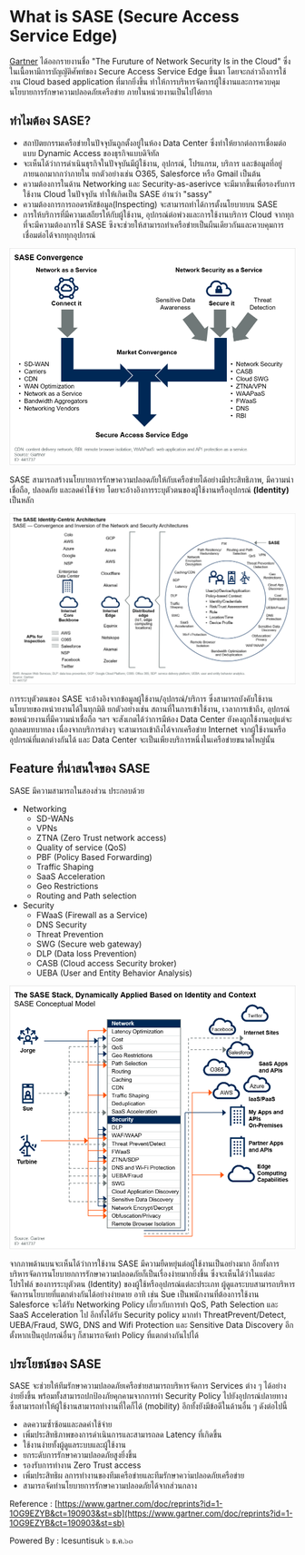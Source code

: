 #  What is SASE (Secure Access Service Edge)

[Gartner](https://www.gartner.com/doc/reprints?id=1-1OG9EZYB&ct=190903&st=sb) ได้ออกรายงานชื่อ "The Furuture of Network Security Is in the Cloud" ซึ่งในเนื้อหามีการบัญญัติศัพท์ของ Secure Access Service Edge ขึ้นมา โดยจะกล่าวถึงการใช้งาน Cloud based application ที่มากยิ่งขึ้น ทำให้การบริหารจัดการผู้ใช้งานและการควบคุมนโยบายการรักษาความปลอดภัยเครือข่าย ภายในหน่วยงานเป็นไปได้ยาก 

## ทำไมต้อง SASE?
- สถาปัตยกรรมเครือข่ายในปัจจุบันถูกตั้งอยู่ในห้อง Data Center ซึ่งทำให้ยากต่อการเชื่อมต่อแบบ Dynamic Access ของธุรกิจแบบดิจิทัล
- จะเห็นได้ว่าการดำเนินธุรกิจในปัจจุบันมีผู้ใช้งาน, อุปกรณ์, โปรแกรม, บริการ และข้อมูลที่อยู่ภายนอกมากกว่าภายใน ยกตัวอย่างเช่น O365, Salesforce หรือ Gmail เป็นต้น
- ความต้องการในด้าน Networking และ Security-as-aserivce จะมีมากขึ้นเพื่อรองรับการใช้งาน Cloud ในปัจจุบัน ทำให้เกิดเป็น SASE อ่านว่า "sassy"
- ความต้องการการถอดรหัสข้อมูล(Inspecting) จะสามารถทำได้การตั้งนโยบายบน SASE 
- การให้บริการที่มีความเสถียรให้กับผู้ใช้งาน, อุปกรณ์ต่อพ่วงและการใช้งานบริการ Cloud จากทุกที่จะมีความต้องการใช้ SASE ซึงจะช่วยให้สามารถทำเครือข่ายเป็นผืนเดียวกันและควบคุมการเชื่อมต่อได้จากทุกอุปกรณ์

![](/KB/img/SASE.png)

SASE สามารถสร้างนโยบายการรักษาความปลอดภัยให้กับเครือข่ายได้อย่างมีประสิทธิภาพ, มีความน่าเชื่อถือ, ปลอดภัย และลดค่าใช้จ่าย โดยจะอ้างอิงการระบุตัวตนของผู้ใช้งานหรืออุปกรณ์ **(Identity)** เป็นหลัก 

![](/KB/img/SASEidentity.png)

การระบุตัวตนของ SASE จะอ้างอิงจากข้อมูลผู้ใช้งาน/อุปกรณ์/บริการ ซึ่งสามารถบังคับใช้งานนโยบายของหน่วยงานได้ในทุกมิติ ยกตัวอย่างเช่น สถานที่ในการเข้าใช้งาน, เวลาการเข้าถึง, อุปกรณ์ขอหน่วยงานที่มีความน่าเชื่อถือ ฯลฯ จะสังเกตได้ว่าการมีห้อง Data Center ยังคงถูกใช้งานอยู่แต่จะถูกลดบทบาทลง เนื่องจากบริการต่างๆ จะสามารถเข้าถึงได้จากเครือข่าย Internet จากผู้ใช้งานหรืออุปกรณ์ที่แตกต่างกันได้ และ Data Center จะเป็นเพียงบริการหนึ่งในเครือข่ายขนาดใหญ่นั้น

## Feature ที่น่าสนใจของ SASE
SASE มีความสามารถในสองส่วน ประกอบด้วย 
*  Networking
    * SD-WANs
    * VPNs
    * ZTNA (Zero Trust network access)
    * Quality of service (QoS)
    * PBF (Policy Based Forwarding)
    * Traffic Shaping
    * SaaS Acceleration
    * Geo Restrictions
    * Routing and Path selection
* Security
    * FWaaS (Firewall as a Service)
    * DNS Security 
    * Threat Prevention
    * SWG (Secure web gateway)
    * DLP (Data loss Prevention)
    * CASB (Cloud access Security broker)
    * UEBA (User and Entity Behavior Analysis)

![](/KB/img/SASECase.png)

จากภาพด้านบนจะเห็นได้ว่าการใช้งาน SASE มีความยืดหยุ่นต่อผู้ใช้งานเป็นอย่างมาก อีกทั้งการบริหารจัดการนโยบายกการรักษาความปลอดภัยก็เป็นเรื่องง่ายมากยิ่งขึ้น ซึ่งจะเห็นได้ว่าในแต่ละโปรไฟล์ ของการระบุตัวตน (Identity) ของผู้ใช้หรืออุปกรณ์แต่ละประเภท ผู้ดูแลระบบสามารถบริหารจัดการนโยบายที่แตกต่างกันได้อย่างง่ายดาย อาทิ เช่น Sue เป็นพนักงานที่ต้องการใช้งาน Salesforce จะได้รับ Networking Policy เกี่ยวกับการทำ QoS, Path Selection และ SaaS Acceleration ไป อีกทั้งได้รับ Security policy มากทำ ThreatPrevent/Detect, UEBA/Fraud, SWG, DNS and Wifi Protection และ Sensitive Data Discovery อีกตั้งหากเป็นอุปกรณ์อื่นๆ ก็สามารถจัดทำ Policy ที่แตกต่างกันไปได้



## ประโยชน์ของ SASE
SASE จะช่วยให้ทีมรักษาความปลอดภัยเครือข่ายสามารถบริหารจัดการ Services ต่าง ๆ ได้อย่างง่ายยิ่งขึ้น พร้อมทั้งสามารถปกป้องภัยคุกคามจากการทำ Security Policy ไปยังอุปกรณ์ปลายทาง ซึ่งสามารถทำให้ผู้ใช้งานสามารถทำงานที่ใดก็ได้ (mobility) อีกทั้งยังมีข้อดีในด้านอื่น ๆ ดังต่อไปนี้

- ลดความซ้ำซ้อนและลดค่าใช้จ่าย
- เพิ่มประสิทธิภาพของการดำเนินการและสามารถลด Latency ที่เกิดขึ้น
- ใช้งานง่ายทั้งผู้ดูแลระบบและผู้ใช้งาน
- ยกระดับการรักษาความปลอดภัยสูงยิ่งขึ้น
- รองรับการทำงาน Zero Trust access
- เพิ่มประสิทธิผ ลการทำงานของทีมเครือข่ายและทีมรักษาควา่มปลอดภัยเครือข่าย
- สามารถจัดทำนโยบายการรักษาความปลอดภัยได้จากส่วนกลาง 

Reference : [https://www.gartner.com/doc/reprints?id=1-1OG9EZYB&ct=190903&st=sb](https://www.gartner.com/doc/reprints?id=1-1OG9EZYB&ct=190903&st=sb)

Powered By : Icesuntisuk 
๖ ธ.ค.๖๓
